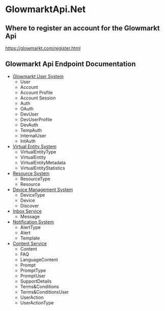 # GlowmarktApi.Net



## Where to register an account for the Glowmarkt Api
https://glowmarkt.com/register.html

## Glowmarkt Api Endpoint Documentation

- [Glowmarkt User System](https://api.glowmarkt.com/api-docs/v0-1/usersys/usertypes/#/)
  - User
  - Account
  - Account Profile
  - Account Session
  - Auth
  - OAuth
  - DevUser
  - DevUserProfile
  - DevAuth
  - TempAuth
  - InternalUser
  - IntAuth
- [Virtual Entity System](https://api.glowmarkt.com/api-docs/v0-1/vesys/#/)
  - VirtualEntityType
  - VirtualEntity
  - VirtualEntityMetadata
  - VirtualEntityStatistics
- [Resource System](https://api.glowmarkt.com/api-docs/v0-1/resourcesys/#/)
  - ResourceType
  - Resource
- [Device Management System](https://api.glowmarkt.com/api-docs/v0-1/dmssys/#/)
  - DeviceType
  - Device
  - Discover
- [Inbox Service](https://api.glowmarkt.com/api-docs/v0-1/inboxsvc/#/)
  - Message
- [Notification System](https://api.glowmarkt.com/api-docs/v0-1/notificationsys/#/)
  - AlertType
  - Alert
  - Template
- [Content Service](https://api.glowmarkt.com/api-docs/v0-1/contentsys/#/)
  - Content
  - FAQ
  - LanguageContent
  - Prompt
  - PromptType
  - PromptUser
  - SupportDetails
  - Terms&Conditions
  - Terms&ConditionsUser
  - UserAction
  - UserActionType
